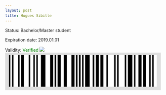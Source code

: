 ```yaml
---
layout: post
title: Hugues Sibille
---
```


Status: Bachelor/Master student

Expiration date: 2019.01.01

Validity: <font color="green"> Verified</font> 
![](/members/img/Hugues_Sibille.png)
![](/members/img/bar.png)
